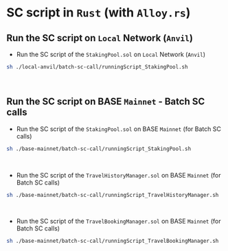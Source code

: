 # SC script in `Rust` (with `Alloy.rs`)

## Run the SC script on `Local` Network (`Anvil`)

- Run the SC script of the `StakingPool.sol` on `Local` Network (`Anvil`)
```bash
sh ./local-anvil/batch-sc-call/runningScript_StakingPool.sh
```

<br>

## Run the SC script on BASE `Mainnet` - Batch SC calls
- Run the SC script of the `StakingPool.sol` on BASE `Mainnet` (for Batch SC calls)
```bash
sh ./base-mainnet/batch-sc-call/runningScript_StakingPool.sh
```

<br>

- Run the SC script of the `TravelHistoryManager.sol` on BASE `Mainnet` (for Batch SC calls)
```bash
sh ./base-mainnet/batch-sc-call/runningScript_TravelHistoryManager.sh
```

<br>

- Run the SC script of the `TravelBookingManager.sol` on BASE `Mainnet` (for Batch SC calls)
```bash
sh ./base-mainnet/batch-sc-call/runningScript_TravelBookingManager.sh
```